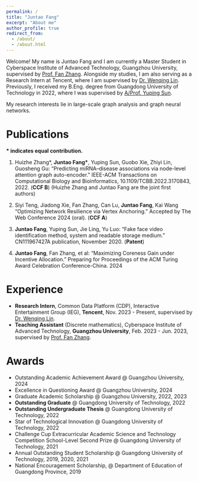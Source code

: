 ```yaml
---
permalink: /
title: "Juntao Fang"
excerpt: "About me"
author_profile: true
redirect_from: 
  - /about/
  - /about.html
---
```


Welcome! My name is Juntao Fang and I am currently a Master Student in Cyberspace Institute of Advanced Technology, Guangzhou University, supervised by [Prof. Fan Zhang](https://fanzhangcs.github.io/). Alongside my studies, I am also serving as a Research Intern at  Tencent, where I am supervised by [Dr. Wenqing Lin](https://edwlin.github.io/). Previously, I received my B.Eng. degree from Guangdong University of Technology in 2022, where I was supervised by [A/Prof. Yuping Sun](https://yzw.gdut.edu.cn/info/1120/4729.htm). 

My research interests lie in large-scale graph analysis and graph neural networks.


Publications
======
**\* indicates equal contribution.**

1. Huizhe Zhang\*, **Juntao Fang\***, Yuping Sun, Guobo Xie, Zhiyi Lin, Guosheng Gu: “Predicting miRNA–disease associations via node-level attention graph auto-encoder.” IEEE-ACM Transactions on Computational Biology and Bioinformatics, 10.1109/TCBB.2022.3170843, 2022. (**CCF B**) (Huizhe Zhang and Juntao Fang are the joint first authors)

2. Siyi Teng, Jiadong Xie, Fan Zhang, Can Lu, **Juntao Fang**, Kai Wang “Optimizing Network Resilience via Vertex Anchoring.” Accepted by The Web Conference 2024 (oral). (**CCF A**)

3. **Juntao Fang**, Yuping Sun, Jie Ling, Yu Luo: “Fake face video identification method, system and readable storage medium.” CN111967427A publication, November 2020. (**Patent**)

4.  **Juntao Fang**, Fan Zhang, et al: “Maximizing Coreness Gain under Incentive Allocation.” Preparing for Proceedings of the ACM Turing Award Celebration Conference-China. 2024

<!-- 2. Siyi Teng$^\S$, **Jiadong Xie$^\S$**, Fan Zhang, Can Lu, Juntao Fang, Kai Wang.
   <u>Optimizing Network Resilience via Vertex Anchoring</u>.
   *Accepted by Proceedings of the ACM Web Conference (**TheWebConf**)*, **Oral**, 2024. [Code](https://github.com/Tsyxxxka/Follower-Maximization), [Video](https://www.youtube.com/watch?v=FidHoFm8uOE).
3. **Jiadong Xie**, Fan Zhang, Kai Wang, Xuemin Lin, Wenjie Zhang.
   <u>Minimizing the Influence of Misinformation via Vertex Blocking.</u>
   *Proceedings of the IEEE International Conference on Data Engineering (**ICDE**)*, pages 789-801, 2023.
   [PDF](/files/paper/%5Bicde23%5DInfluence%20Minimization.pdf).
4. Qianxi Zhang, Shuotao Xu, Qi Chen, Guoxin Sui, **Jiadong Xie**, Zhizhen Cai, Yaoqi Chen, Yinxuan He, Yuqing Yang, Fan Yang, Mao Yang, Lidong Zhou.
   <u>VBASE: Unifying Online Vector Similarity Search and Relational Queries via Relaxed Monotonicity</u>.
   *USENIX Symposium on Operating Systems Design and Implementation (**OSDI**)*, pages 377-395, 2023.
   [PDF](/files/paper/%5Bosdi23%5Dmulti-topk.pdf), [Code](https://github.com/Catoverflow/VBASE-artifacts).
5. Fan Zhang, Qingyuan Linghu, **Jiadong Xie**, Kai Wang, Xuemin Lin, Wenjie Zhang.
   <u>Quantifying Node Importance over Network Structural Stability</u>.
   *Proceedings of the ACM SIGKDD International Conference on Knowledge Discovery and Data Mining (**SIGKDD**)*, pages 3217–3228, 2023. [PDF](/files/paper/%5Bkdd23%5Dnode-importance.pdf), [Code](https://github.com/Xiejiadong/Quantifying-Node-Importance-over-Network-Structural-Stability).
6. Siyi Teng, **Jiadong Xie$^\star$**, Mingkai Zhang, Kai Wang, Fan Zhang.
   <u>IMinimize: A System for Negative Influence Minimization via Vertex Blocking</u>.
   *Proceedings of the ACM Conference on Information and Knowledge Management (**CIKM**)*, pages 5101-5105, 2023.
   [PDF](/files/paper/%5Bcikm23%5DIMinimize--demo.pdf), [Code](https://github.com/Tsyxxxka/IMinimize).
7. Fan Zhang, **Jiadong Xie**, Kai Wang, Shiyu Yang, Yu Jiang. <u>Discovering Key Users for Defending Network Structural Stability</u>.
   *World Wide Web: Internet and Web Information Systems (**WWWJ**)*, pages 679-701, 2022.
   [PDF](/files/paper/%5Bwwwj22%5Dcollapse%20coreness.pdf).
8. **Jiadong Xie**. <u>Hindering Influence Diffusion of Community</u>.
   *Proceedings of the ACM SIGMOD International Conference on Management of Data (**SIGMOD**)*, pages 2518-2520, 2022.
   [PDF](/files/paper/%5Bsigmod22%5DHindering%20Influence%20Diffusion%20of%20Community.pdf), [Poster](/files/attachments/Jiadong_Xie_Poster.pdf), [Video](/files/attachments/Jiadong_Xie_pre_video.mp4). -->

<!-- 
Teaching
======

- **Teaching Assistant**
  - Fundamentals in Information Systems @ SEEM3550, CUHK, 2024 Spring.
  - Advanced Database Technologies @ FTEC4001, CUHK, 2023 Fall.
  - Practice of Programming @ COMS0031131043, ECNU, 2022 Spring.
- **Instructor** of Youth Algorithm Training Team @ Shanghai Computer Trade Association (SCTA), 2021 Fall.
- **Captain** of ECNU XCPC(ICPC/CCPC) Training Team @ ECNU, Jul. 2019 - Jul. 2022, [More](/competition/).
- **Invited Lecturer** of Leetcode *Dynamic Programming* Series Course. [DP Basics](https://leetcode.cn/leetbook/detail/lc-class-dynamic-programming-basic/), [Knapsack Problems](https://leetcode.cn/leetbook/detail/lc-class-knapsack-problem/).


Academic Services
======
- Program Committee Member
  - CIKM 2023/2024, WWW 2024, IEEE Big Data 2024.
- External Reviewer
  - VLDB, WWW, KDD, ICDE, VLDBJ, TODS, etc.
 -->

Experience
======
- **Research Intern**, Common Data Platform (CDP), Interactive Entertainment Group (IEG), **Tencent**, Nov. 2023 - Present, supervised by [Dr. Wenqing Lin](https://edwlin.github.io/).
- **Teaching Assistant** (Discrete mathematics), Cyberspace Institute of Advanced Technology, **Guangzhou University**, Feb. 2023 - Jun. 2023, supervised by [Prof. Fan Zhang](https://fanzhangcs.github.io/).


Awards
======
- Outstanding Academic Achievement Award @ Guangzhou University, 2024
- Excellence in Questioning Award @ Guangzhou University, 2024
- Graduate Academic Scholarship @ Guangzhou University, 2022, 2023
- **Outstanding Graduate** @ Guangdong University of Technology, 2022
- **Outstanding Undergraduate Thesis** @ Guangdong University of Technology, 2022
- Star of Technological Innovation @ Guangdong University of Technology, 2022
- Challenge Cup Extracurricular Academic Science and Technology Competition School-Level Second Prize @
Guangdong University of Technology, 2021
- Annual Outstanding Student Scholarship @ Guangdong University of Technology, 2019, 2020, 2021
- National Encouragement Scholarship, @ Department of Education of Guangdong Province, 2019


